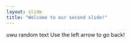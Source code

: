 ```yaml
---
layout: slide
title: "Welcome to our second slide!"
---
```

uwu random text
Use the left arrow to go back!
